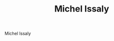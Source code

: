 ﻿---
title: Michel Issaly
huis:  Dom. de La Ramaye
regio: Gaillac
photo: issaly.jpg
layout: wijnhuis 

wijnen:
    - naam:  Le Grand Millésime'11
      ref:   
      app:   A.O.C. Gaillac
      type:  Blanc sec
      cep:   Mauzac vert
      prijs: €12.51
    
    - naam:  La Combe d'Avès'08
      ref:   
      app:   A.O.C. Gaillac
      type:  Rouge
      cep:   Duras/Braucol
      prijs: €14.56
    
    - naam:  Le Pech de La Tillette'12
      ref:   
      app:   A.O.C. Gaillac
      type:  Rouge
      cep:   30%Duras/30%Syrah/30%Merlot
      prijs: €10.43
      
    - naam:  Vrille'13 
      ref:   
      app:   Vin de France
      type:  Rouge
      cep:   40%Braucol/40%Duras/20%Prunelard
      prijs: €13.59

    - naam:  Le Grand Tertre'11 
      ref:   
      app:   A.O.C. Gaillac
      type:  Rouge
      cep:   90%Prunelard/10%Braucol
      prijs: €21.32

    - naam:  Le Vin de l'Oubli'00 
      ref:   
      app:   A.O.C. Gaillac
      type:  Blanc sec oxidatif
      cep:   Mauzac vert 
      prijs: €29.50
    
---
Michel Issaly



